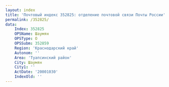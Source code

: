 ```yaml
---
layout: index
title: 'Почтовый индекс 352825: отделение почтовой связи Почты России'
permalink: /352825/
data:
    Index: 352825
    OPSName: Шаумян
    OPSType: О
    OPSSubm: 352859
    Region: 'Краснодарский край'
    Autonom: ''
    Area: 'Туапсинский район'
    City: Шаумян
    City1: ''
    ActDate: '20001030'
    IndexOld: ''
---
```

